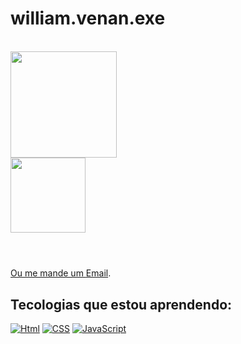 
# william.venan.exe
<br>
<div align="left">
  <a href="https://github.com/WilliamVenancio">
  <img height="170em" src="https://github-readme-stats.vercel.app/api?username=WilliamVenancio&show_icons=true&theme=dracula&include_all_commits=true&count_private=true"/>
</div>
 <div align="left">
 <img height="120em" src="https://github-readme-stats.vercel.app/api/top-langs/?username=WilliamVenancio&layout=compact&langs_count=7&theme=dracula"/>
 </div>
</br>

#
 
<div>
Ou me mande um <a href="mailto:venanciomarcelinowilliam@gmail.com">Email</a>.
</div>

## Tecologias que estou aprendendo:

[![Html](https://img.shields.io/badge/HTML5-E34F26?style=for-the-badge&logo=html5&logoColor=white)]()
[![CSS](https://img.shields.io/badge/CSS3-1572B6?style=for-the-badge&logo=css3&logoColor=white)]()
[![JavaScript](https://img.shields.io/badge/JavaScript-323330?style=for-the-badge&logo=javascript&logoColor=F7DF1E)]()
